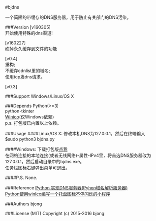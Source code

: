 #bjdns

一个简陋的带缓存的DNS服务器，用于防止有关部门的DNS污染。

###Version
[v160305]  
开始使用特殊的dns渠道!

[v160227]  
砍掉永久缓存到文件的功能  

[v0.4]  
重构;  
不缓存cdnlist里的域名;  
使用tcp发dns请求。

[v0.3]

###Support
Windows/Linux/OS X

###Depends
Python(>=3)  
python-tkinter    
[Winico](https://github.com/lijiejie/python-flash-trayicons/tree/master/winico0.6)(仅Windows依赖)  
p.s. 打包版已内置以上依赖。

###Usage
####Linux/OS X:
修改本机DNS为127.0.0.1，然后在终端输入  
$sudo python3 bjdns.py  

####Windows:
下载打包版[点我](https://github.com/bieberg0n/bjdns/releases)  
在网络连接的本地连接(或者无线网络)-属性-IPv4里，将首选DNS服务器改为127.0.0.1，然后启动目录中的bjdns.exe。  
任务栏图标右键弹出菜单可退出。  

####P.S.
None.

###Reference
[Python 实现DNS服务器(Pyhon域名解析服务器)](http://blog.csdn.net/trbbadboy/article/details/8093256)  
[Python使用winIco编写一个托盘图标不停闪烁的小程序](http://www.lijiejie.com/python-winico-flash-trayicon/)

###Authors
bjong

###License (MIT)
Copyright (c) 2015-2016 bjong
